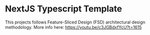 # NextJS Typescript Template

This projects follows Feature-Sliced Design (FSD) architectural design methodology.
More info here: https://youtu.be/c3JGBdxfYcU?t=1615